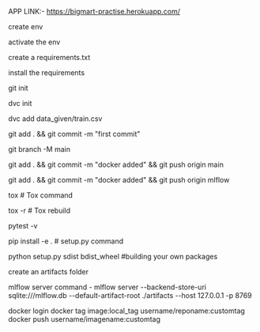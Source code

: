APP LINK:- https://bigmart-practise.herokuapp.com/

create env

activate the env

create a requirements.txt

install the requirements

git init

dvc init

dvc add data_given/train.csv

git add . && git commit -m "first commit" 

git branch -M main

git add . && git commit -m "docker added"  && git push origin main

git add . && git commit -m "docker added"  && git push origin mlflow


tox # Tox command

tox -r # Tox rebuild

pytest -v

pip install -e . # setup.py command

python setup.py sdist bdist_wheel #building your own packages

create an artifacts folder

mlflow server command - 
mlflow server --backend-store-uri sqlite:///mlflow.db --default-artifact-root ./artifacts --host 127.0.0.1 -p 8769


docker login
docker tag image:local_tag username/reponame:customtag
docker push username/imagename:customtag
